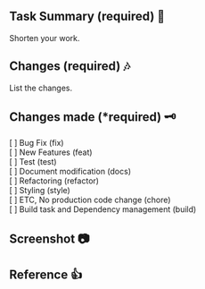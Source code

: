 ## Task Summary (required) 👏
Shorten your work.


## Changes (required) 🎶
List the changes.


## Changes made (*required) 🗝️
[ ] Bug Fix (fix)<br>
[ ] New Features (feat)<br>
[ ] Test (test)<br>
[ ] Document modification (docs)<br>
[ ] Refactoring (refactor)<br>
[ ] Styling (style)<br>
[ ] ETC, No production code change (chore)<br>
[ ] Build task and Dependency management (build)<br>



## Screenshot 📷

## Reference 👍

